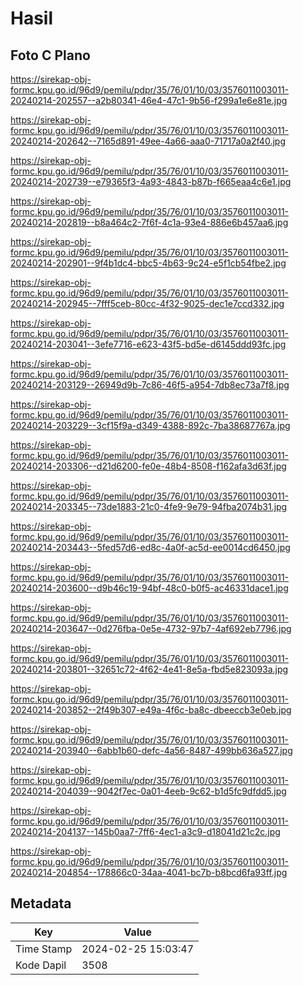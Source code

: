 # Hasil

## Foto C Plano

https://sirekap-obj-formc.kpu.go.id/96d9/pemilu/pdpr/35/76/01/10/03/3576011003011-20240214-202557--a2b80341-46e4-47c1-9b56-f299a1e6e81e.jpg

https://sirekap-obj-formc.kpu.go.id/96d9/pemilu/pdpr/35/76/01/10/03/3576011003011-20240214-202642--7165d891-49ee-4a66-aaa0-71717a0a2f40.jpg

https://sirekap-obj-formc.kpu.go.id/96d9/pemilu/pdpr/35/76/01/10/03/3576011003011-20240214-202739--e79365f3-4a93-4843-b87b-f665eaa4c6e1.jpg

https://sirekap-obj-formc.kpu.go.id/96d9/pemilu/pdpr/35/76/01/10/03/3576011003011-20240214-202819--b8a464c2-7f6f-4c1a-93e4-886e6b457aa6.jpg

https://sirekap-obj-formc.kpu.go.id/96d9/pemilu/pdpr/35/76/01/10/03/3576011003011-20240214-202901--9f4b1dc4-bbc5-4b63-9c24-e5f1cb54fbe2.jpg

https://sirekap-obj-formc.kpu.go.id/96d9/pemilu/pdpr/35/76/01/10/03/3576011003011-20240214-202945--7fff5ceb-80cc-4f32-9025-dec1e7ccd332.jpg

https://sirekap-obj-formc.kpu.go.id/96d9/pemilu/pdpr/35/76/01/10/03/3576011003011-20240214-203041--3efe7716-e623-43f5-bd5e-d6145ddd93fc.jpg

https://sirekap-obj-formc.kpu.go.id/96d9/pemilu/pdpr/35/76/01/10/03/3576011003011-20240214-203129--26949d9b-7c86-46f5-a954-7db8ec73a7f8.jpg

https://sirekap-obj-formc.kpu.go.id/96d9/pemilu/pdpr/35/76/01/10/03/3576011003011-20240214-203229--3cf15f9a-d349-4388-892c-7ba38687767a.jpg

https://sirekap-obj-formc.kpu.go.id/96d9/pemilu/pdpr/35/76/01/10/03/3576011003011-20240214-203306--d21d6200-fe0e-48b4-8508-f162afa3d63f.jpg

https://sirekap-obj-formc.kpu.go.id/96d9/pemilu/pdpr/35/76/01/10/03/3576011003011-20240214-203345--73de1883-21c0-4fe9-9e79-94fba2074b31.jpg

https://sirekap-obj-formc.kpu.go.id/96d9/pemilu/pdpr/35/76/01/10/03/3576011003011-20240214-203443--5fed57d6-ed8c-4a0f-ac5d-ee0014cd6450.jpg

https://sirekap-obj-formc.kpu.go.id/96d9/pemilu/pdpr/35/76/01/10/03/3576011003011-20240214-203600--d9b46c19-94bf-48c0-b0f5-ac46331dace1.jpg

https://sirekap-obj-formc.kpu.go.id/96d9/pemilu/pdpr/35/76/01/10/03/3576011003011-20240214-203647--0d276fba-0e5e-4732-97b7-4af692eb7796.jpg

https://sirekap-obj-formc.kpu.go.id/96d9/pemilu/pdpr/35/76/01/10/03/3576011003011-20240214-203801--32651c72-4f62-4e41-8e5a-fbd5e823093a.jpg

https://sirekap-obj-formc.kpu.go.id/96d9/pemilu/pdpr/35/76/01/10/03/3576011003011-20240214-203852--2f49b307-e49a-4f6c-ba8c-dbeeccb3e0eb.jpg

https://sirekap-obj-formc.kpu.go.id/96d9/pemilu/pdpr/35/76/01/10/03/3576011003011-20240214-203940--6abb1b60-defc-4a56-8487-499bb636a527.jpg

https://sirekap-obj-formc.kpu.go.id/96d9/pemilu/pdpr/35/76/01/10/03/3576011003011-20240214-204039--9042f7ec-0a01-4eeb-9c62-b1d5fc9dfdd5.jpg

https://sirekap-obj-formc.kpu.go.id/96d9/pemilu/pdpr/35/76/01/10/03/3576011003011-20240214-204137--145b0aa7-7ff6-4ec1-a3c9-d18041d21c2c.jpg

https://sirekap-obj-formc.kpu.go.id/96d9/pemilu/pdpr/35/76/01/10/03/3576011003011-20240214-204854--178866c0-34aa-4041-bc7b-b8bcd6fa93ff.jpg


## Metadata

| Key        | Value               |
| ---------- | ------------------- |
| Time Stamp | 2024-02-25 15:03:47 |
| Kode Dapil | 3508                |



